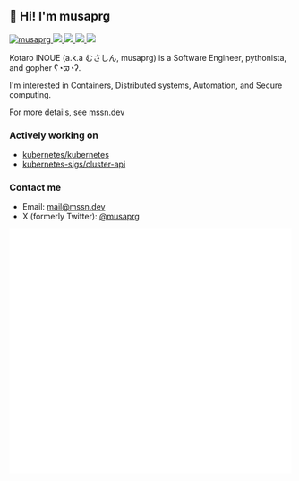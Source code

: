 ## 👋 Hi! I'm musaprg

<p align="left"> 
  <a href="https://github.com/musaprg/musaprg/">
    <img src="https://komarev.com/ghpvc/?username=musaprg" alt="musaprg" />
  </a>
  <a href="http://twitter.com/musaprg">
    <img height="20" src="https://img.shields.io/twitter/follow/musaprg?label=Twitter&logo=twitter&style=flat" />
  </a>
  <a href="https://github.com/musaprg">
    <img height="20" src="https://img.shields.io/github/followers/musaprg?label=follow&logo=github&style=flat" />
  </a>
  <a href="https://www.reddit.com/user/musaprg">
    <img height="20" src="https://img.shields.io/reddit/user-karma/combined/musaprg?label=Reddit&logo=reddit&style=flat" />
  </a>
  <a href="https://stackoverflow.com/users/6421827/musaprg">
    <img height="20" src="https://img.shields.io/stackexchange/stackoverflow/r/6421827?label=StackOverflow&logo=stack-overflow&style=flat" />
  </a>
</p>

Kotaro INOUE (a.k.a むさしん, musaprg) is a Software Engineer, pythonista, and gopher ʕ◔ϖ◔ʔ.

I'm interested in Containers, Distributed systems, Automation, and Secure computing.

For more details, see [mssn.dev](https://mssn.dev)

### Actively working on

- [kubernetes/kubernetes](https://github.com/kubernetes/kubernetes)
- [kubernetes-sigs/cluster-api](https://github.com/kubernetes-sigs/cluster-api)

### Contact me

- Email: mail@mssn.dev
- X (formerly Twitter): [@musaprg](https://twitter.com/musaprg)

[![](https://raw.githubusercontent.com/musaprg/musaprg/master/github-metrics.svg)](https://github.com/sponsors/musaprg?preview=true)
